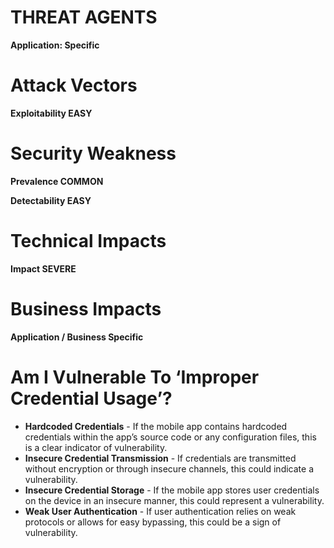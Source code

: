 # THREAT AGENTS
**Application: Specific**

# Attack Vectors

**Exploitability EASY**

# Security Weakness

**Prevalence COMMON**

**Detectability EASY**

# Technical Impacts

**Impact SEVERE**

# Business Impacts

**Application / Business Specific**

# Am I Vulnerable To ‘Improper Credential Usage’?

- **Hardcoded Credentials** - If the mobile app contains hardcoded credentials within the app’s source code or any configuration files, this is a clear indicator of vulnerability.
- **Insecure Credential Transmission** - If credentials are transmitted without encryption or through insecure channels, this could indicate a vulnerability.
- **Insecure Credential Storage** - If the mobile app stores user credentials on the device in an insecure manner, this could represent a vulnerability.
- **Weak User Authentication** - If user authentication relies on weak protocols or allows for easy bypassing, this could be a sign of vulnerability.

